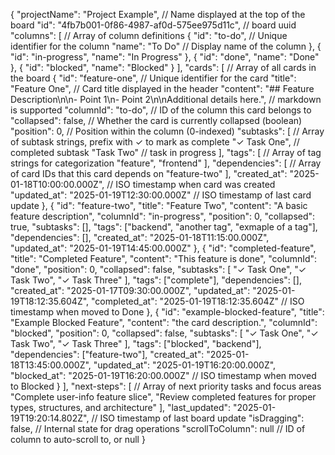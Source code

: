 {
  "projectName": "Project Example", // Name displayed at the top of the board
  "id": "4fb7b001-0f86-4987-af0d-575ee975d11c", // board uuid 
  "columns": [ // Array of column definitions
    {
      "id": "to-do", // Unique identifier for the column
      "name": "To Do" // Display name of the column
    },
    {
      "id": "in-progress",
      "name": "In Progress"
    },
    {
      "id": "done",
      "name": "Done"
    },
    {
      "id": "blocked",
      "name": "Blocked"
    }
  ],
  "cards": [ // Array of all cards in the board
    {
      "id": "feature-one", // Unique identifier for the card
      "title": "Feature One", // Card title displayed in the header
      "content": "## Feature Description\n\n- Point 1\n- Point 2\n\nAdditional details here.", // markdown is supported
      "columnId": "to-do", // ID of the column this card belongs to
      "collapsed": false, // Whether the card is currently collapsed (boolean)
      "position": 0, // Position within the column (0-indexed)
      "subtasks": [ // Array of subtask strings, prefix with ✓ to mark as complete
        "✓ Task One", // completed subtask
        "Task Two" // task in progress
      ],
      "tags": [ // Array of tag strings for categorization
        "feature",
        "frontend"
      ],
      "dependencies": [ // Array of card IDs that this card depends on
        "feature-two"
      ],
      "created_at": "2025-01-18T10:00:00.000Z", // ISO timestamp when card was created
      "updated_at": "2025-01-19T12:30:00.000Z" // ISO timestamp of last card update
    },
    {
      "id": "feature-two",
      "title": "Feature Two",
      "content": "A basic feature description",
      "columnId": "in-progress",
      "position": 0,
      "collapsed": true,
      "subtasks": [],
      "tags": ["backend", "another tag", "exmaple of a tag"],
      "dependencies": [],
      "created_at": "2025-01-18T11:15:00.000Z",
      "updated_at": "2025-01-19T14:45:00.000Z"
    },
    {
      "id": "completed-feature",
      "title": "Completed Feature",
      "content": "This feature is done",
      "columnId": "done",
      "position": 0,
      "collapsed": false,
      "subtasks": [
        "✓ Task One",
        "✓ Task Two",
        "✓ Task Three"
      ],
      "tags": ["complete"], 
      "dependencies": [],
      "created_at": "2025-01-17T09:30:00.000Z",
      "updated_at": "2025-01-19T18:12:35.604Z",
      "completed_at": "2025-01-19T18:12:35.604Z" // ISO timestamp when moved to Done
    },
    {
      "id": "example-blocked-feature",
      "title": "Example Blocked Feature",
      "content": "the card description.",
      "columnId": "blocked",
      "position": 0,
      "collapsed": false,
      "subtasks": [
        "✓ Task One",
        "✓ Task Two",
        "✓ Task Three"
      ],
      "tags": ["blocked", "backend"],
      "dependencies": ["feature-two"],
      "created_at": "2025-01-18T13:45:00.000Z",
      "updated_at": "2025-01-19T16:20:00.000Z",
      "blocked_at": "2025-01-19T16:20:00.000Z" // ISO timestamp when moved to Blocked
    }
  ],
  "next-steps": [ // Array of next priority tasks and focus areas
    "Complete user-info feature slice",
    "Review completed features for proper types, structures, and architecture"
  ],
  "last_updated": "2025-01-19T19:20:14.802Z", // ISO timestamp of last board update
  "isDragging": false, // Internal state for drag operations
  "scrollToColumn": null // ID of column to auto-scroll to, or null
}
